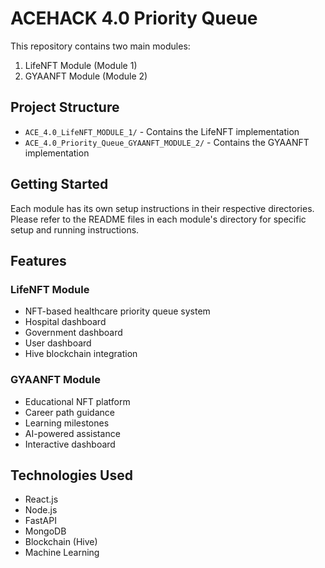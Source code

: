 # ACEHACK 4.0 Priority Queue

This repository contains two main modules:

1. LifeNFT Module (Module 1)
2. GYAANFT Module (Module 2)

## Project Structure

- `ACE_4.0_LifeNFT_MODULE_1/` - Contains the LifeNFT implementation
- `ACE_4.0_Priority_Queue_GYAANFT_MODULE_2/` - Contains the GYAANFT implementation

## Getting Started

Each module has its own setup instructions in their respective directories. Please refer to the README files in each module's directory for specific setup and running instructions.

## Features

### LifeNFT Module
- NFT-based healthcare priority queue system
- Hospital dashboard
- Government dashboard
- User dashboard
- Hive blockchain integration

### GYAANFT Module
- Educational NFT platform
- Career path guidance
- Learning milestones
- AI-powered assistance
- Interactive dashboard

## Technologies Used
- React.js
- Node.js
- FastAPI
- MongoDB
- Blockchain (Hive)
- Machine Learning 